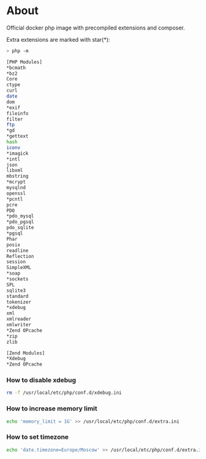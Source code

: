 # About

Official docker php image with precompiled extensions and composer.

Extra extensions are marked with star(*):

```bash
> php -m

[PHP Modules]
*bcmath
*bz2
Core
ctype
curl
date
dom
*exif
fileinfo
filter
ftp
*gd
*gettext
hash
iconv
*imagick
*intl
json
libxml
mbstring
*mcrypt
mysqlnd
openssl
*pcntl
pcre
PDO
*pdo_mysql
*pdo_pgsql
pdo_sqlite
*pgsql
Phar
posix
readline
Reflection
session
SimpleXML
*soap
*sockets
SPL
sqlite3
standard
tokenizer
*xdebug
xml
xmlreader
xmlwriter
*Zend OPcache
*zip
zlib

[Zend Modules]
*Xdebug
*Zend OPcache
```

### How to disable xdebug
```bash
rm -f /usr/local/etc/php/conf.d/xdebug.ini
```

### How to increase memory limit
```bash
echo 'memory_limit = 1G' >> /usr/local/etc/php/conf.d/extra.ini
```

### How to set timezone
```bash
echo 'date.timezone=Europe/Moscow' >> /usr/local/etc/php/conf.d/extra.ini
```